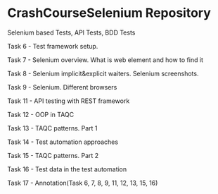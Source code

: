 # CrashCourseSelenium Repository

Selenium based Tests, API Tests, BDD Tests

Task 6 - Test framework setup.

Task 7 - Selenium overview. What is web element and how to find it

Task 8 - Selenium implicit&explicit waiters. Selenium screenshots.

Task 9 - Selenium. Different browsers

Task 11 - API testing with REST framework

Task 12 - OOP in TAQC

Task 13 - TAQC patterns. Part 1

Task 14 - Test automation approaches

Task 15 - TAQC patterns. Part 2

Task 16 - Test data in the test automation

Task 17 - Annotation(Task 6, 7, 8, 9, 11, 12, 13, 15, 16)
